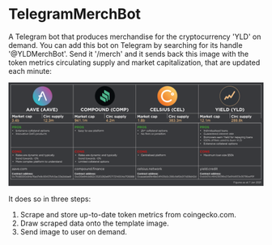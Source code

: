 # TelegramMerchBot


A Telegram bot that produces merchandise for the cryptocurrency 'YLD' on demand.
You can add this bot on Telegram by searching for its handle '@YLDMerchBot'.
Send it '/merch' and it sends back this image with the token metrics
circulating supply and market capitalization, that are updated each minute:

![Preview](https://github.com/al-matty/TelegramMerchBot/blob/main/currentMerch.png)

It does so in three steps:

1) Scrape and store up-to-date token metrics from coingecko.com.
2) Draw scraped data onto the template image.
3) Send image to user on demand.
